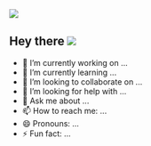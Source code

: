 <img src="https://readme-typing-svg.herokuapp.com?size=34&width=620&lines=Hi%2C+I'm+Dimitris;A+passionate+Web+Developer++" />

<h2>Hey there <img src="https://media.giphy.com/media/hvRJCLFzcasrR4ia7z/giphy.gif" /></h2>

- 🔭 I’m currently working on ...
- 🌱 I’m currently learning ...
- 👯 I’m looking to collaborate on ...
- 🤔 I’m looking for help with ...
- 💬 Ask me about ...
- 📫 How to reach me: ...
- 😄 Pronouns: ...
- ⚡ Fun fact: ...
